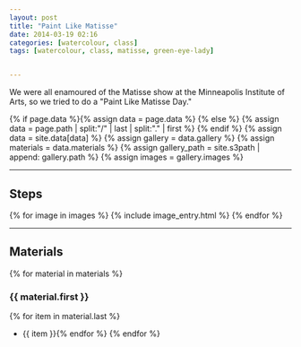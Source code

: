 ```yaml
---
layout: post
title: "Paint Like Matisse"
date: 2014-03-19 02:16
categories: [watercolour, class]
tags: [watercolour, class, matisse, green-eye-lady]


---
```


We were all enamoured of the Matisse show at the Minneapolis Institute
of Arts, so we tried to do a "Paint Like Matisse Day."

{% if page.data %}{% assign data = page.data %}
{% else %}
{% assign data = page.path | split:"/" | last | split:"." | first %}
{% endif %}
{% assign data = site.data[data] %}
{% assign gallery = data.gallery %}
{% assign materials = data.materials %}
{% assign gallery_path = site.s3path | append: gallery.path %}
{% assign images = gallery.images %}

*******

## Steps

{% for image in images %}
{% include image_entry.html %}
{% endfor %}

*******

## Materials
{% for material in materials %}
### {{ material.first }}
{% for item in material.last %}
* {{ item }}{% endfor %}
{% endfor %}

